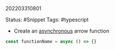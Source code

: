 202203310801

Status: #Snippet
Tags: #typescript

- Create an [asynchronous](Async-Await.md) arrow function
```typescript 
const functionName = async () => {}
```

